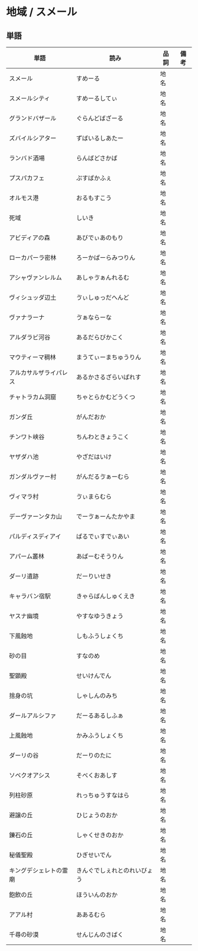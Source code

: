 # 地域 / スメール

## 単語

|単語|読み|品詞|備考|
|---|---|---|---|
|スメール|すめーる|地名||
|スメールシティ|すめーるしてぃ|地名||
|グランドバザール|ぐらんどばざーる|地名||
|ズバイルシアター|ずばいるしあたー|地名||
|ランバド酒場|らんばどさかば|地名||
|プスパカフェ|ぷすぱかふぇ|地名||
|オルモス港|おるもすこう|地名||
|死域|しいき|地名||
|アビディアの森|あびでぃあのもり|地名||
|ローカパーラ密林|ろーかぱーらみつりん|地名||
|アシャヴァンレルム|あしゃゔぁんれるむ|地名||
|ヴィシュッダ辺土|ゔぃしゅっだへんど|地名||
|ヴァナラーナ|ゔぁならーな|地名||
|アルダラビ河谷|あるだらびかこく|地名||
|マウティーマ稠林|まうてぃーまちゅうりん|地名||
|アルカサルザライパレス|あるかさるざらいぱれす|地名||
|チャトラカム洞窟|ちゃとらかむどうくつ|地名||
|ガンダ丘|がんだおか|地名||
|チンワト峡谷|ちんわときょうこく|地名||
|ヤザダハ池|やざだはいけ|地名||
|ガンダルヴァー村|がんだるゔぁーむら|地名||
|ヴィマラ村|ゔぃまらむら|地名||
|デーヴァーンタカ山|でーゔぁーんたかやま|地名||
|パルディスディアイ|ぱるでぃすでぃあい|地名||
|アパーム叢林|あぱーむそうりん|地名||
|ダーリ遺跡|だーりいせき|地名||
|キャラバン宿駅|きゃらばんしゅくえき|地名||
|ヤスナ幽境|やすなゆうきょう|地名||
|下風蝕地|しもふうしょくち|地名||
|砂の目|すなのめ|地名||
|聖顕殿|せいけんでん|地名||
|捨身の坑|しゃしんのみち|地名||
|ダールアルシファ|だーるあるしふぁ|地名||
|上風蝕地|かみふうしょくち|地名||
|ダーリの谷|だーりのたに|地名||
|ソベクオアシス|そべくおあしす|地名||
|列柱砂原|れっちゅうすなはら|地名||
|避譲の丘|ひじょうのおか|地名||
|鑠石の丘|しゃくせきのおか|地名||
|秘儀聖殿|ひぎせいでん|地名||
|キングデシェレトの霊廟|きんぐでしぇれとのれいびょう|地名||
|飽飲の丘|ほういんのおか|地名||
|アアル村|ああるむら|地名||
|千尋の砂漠|せんじんのさばく|地名||